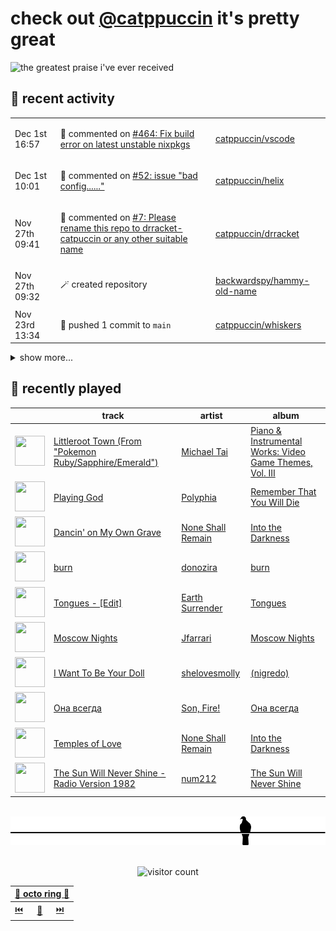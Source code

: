 # check out [@catppuccin](https://github.com/catppuccin) it's pretty great

![the greatest praise i've ever received](https://github.com/user-attachments/assets/ad888e4f-7a22-4eac-85a7-744eacd8eb46)

## 📅 recent activity

<!-- SCRIPT:REPLACE:GITHUB -->
<table>
<tbody>
<tr>
<td><span title='2024-12-01T16:57:17+00:00'>Dec 1st 16:57</span></td>
<td>

💬 commented on [#464: Fix build error on latest unstable nixpkgs](https://github.com/catppuccin/vscode/pull/464)

</td>
<td>

[catppuccin/vscode](https://github.com/catppuccin/vscode)

</td>
</tr>
<tr>
<td><span title='2024-12-01T10:01:06+00:00'>Dec 1st 10:01</span></td>
<td>

💬 commented on [#52: issue "bad config......"](https://github.com/catppuccin/helix/issues/52)

</td>
<td>

[catppuccin/helix](https://github.com/catppuccin/helix)

</td>
</tr>
<tr>
<td><span title='2024-11-27T09:41:52+00:00'>Nov 27th 09:41</span></td>
<td>

💬 commented on [#7: Please rename this repo to drracket-catpuccin or any other suitable name](https://github.com/catppuccin/drracket/issues/7)

</td>
<td>

[catppuccin/drracket](https://github.com/catppuccin/drracket)

</td>
</tr>
<tr>
<td><span title='2024-11-27T09:32:49+00:00'>Nov 27th 09:32</span></td>
<td>

🪄 created repository

</td>
<td>

[backwardspy/hammy-old-name](https://github.com/backwardspy/hammy-old-name)

</td>
</tr>
<tr>
<td><span title='2024-11-23T13:34:57+00:00'>Nov 23rd 13:34</span></td>
<td>

🚢 pushed 1 commit to `main`

</td>
<td>

[catppuccin/whiskers](https://github.com/catppuccin/whiskers)

</td>
</tr>
</tbody>
</table>

<details>
<summary>show more...</summary>
<table>
<tbody>
<tr>
<td><span title='2024-11-23T13:34:56+00:00'>Nov 23rd 13:34</span></td>
<td>

🎉 closed [#63: build(nix): drop rust-overlay and simplify](https://github.com/catppuccin/whiskers/pull/63)

</td>
<td>

[catppuccin/whiskers](https://github.com/catppuccin/whiskers)

</td>
</tr>
<tr>
<td><span title='2024-11-23T13:33:41+00:00'>Nov 23rd 13:33</span></td>
<td>

💬 commented on [#63: build(nix): drop rust-overlay and simplify](https://github.com/catppuccin/whiskers/pull/63)

</td>
<td>

[catppuccin/whiskers](https://github.com/catppuccin/whiskers)

</td>
</tr>
<tr>
<td><span title='2024-11-20T19:56:26+00:00'>Nov 20th 19:56</span></td>
<td>

💬 commented on [#38: feat: add ANSI colours](https://github.com/catppuccin/rust/pull/38)

</td>
<td>

[catppuccin/rust](https://github.com/catppuccin/rust)

</td>
</tr>
<tr>
<td><span title='2024-11-20T19:56:10+00:00'>Nov 20th 19:56</span></td>
<td>

🚢 pushed 1 commit to `main`

</td>
<td>

[catppuccin/rust](https://github.com/catppuccin/rust)

</td>
</tr>
<tr>
<td><span title='2024-11-20T19:56:10+00:00'>Nov 20th 19:56</span></td>
<td>

✅ closed [#39: Update to `catppuccin/palette` v1.7.1](https://github.com/catppuccin/rust/issues/39)

</td>
<td>

[catppuccin/rust](https://github.com/catppuccin/rust)

</td>
</tr>
<tr>
<td><span title='2024-11-20T19:56:09+00:00'>Nov 20th 19:56</span></td>
<td>

🎉 closed [#38: feat: add ANSI colours](https://github.com/catppuccin/rust/pull/38)

</td>
<td>

[catppuccin/rust](https://github.com/catppuccin/rust)

</td>
</tr>
<tr>
<td><span title='2024-11-20T19:54:10+00:00'>Nov 20th 19:54</span></td>
<td>

🚢 pushed 1 commit to `new-palettes`

</td>
<td>

[catppuccin/rust](https://github.com/catppuccin/rust)

</td>
</tr>
<tr>
<td><span title='2024-11-20T19:31:03+00:00'>Nov 20th 19:31</span></td>
<td>

📢 opened [#40: better grouping in generated code](https://github.com/catppuccin/rust/issues/40)

</td>
<td>

[catppuccin/rust](https://github.com/catppuccin/rust)

</td>
</tr>
<tr>
<td><span title='2024-11-17T14:09:05+00:00'>Nov 17th 14:09</span></td>
<td>

🔍 reviewed [#37: feat!: banish `catppuccin/userstyles` to the shadow realm](https://github.com/catppuccin/rockdove/pull/37)

</td>
<td>

[catppuccin/rockdove](https://github.com/catppuccin/rockdove)

</td>
</tr>
<tr>
<td><span title='2024-11-15T19:05:15+00:00'>Nov 15th 19:05</span></td>
<td>

💬 commented on [#50: fix: use blue instead of teal for variable.other.member](https://github.com/catppuccin/helix/pull/50)

</td>
<td>

[catppuccin/helix](https://github.com/catppuccin/helix)

</td>
</tr>
<tr>
<td><span title='2024-11-15T11:31:17+00:00'>Nov 15th 11:31</span></td>
<td>

✅ closed [#457: Bad UI in the code view popup](https://github.com/catppuccin/vscode/issues/457)

</td>
<td>

[catppuccin/vscode](https://github.com/catppuccin/vscode)

</td>
</tr>
<tr>
<td><span title='2024-11-12T11:02:57+00:00'>Nov 12th 11:02</span></td>
<td>

💬 commented on [#50: fix: use blue instead of teal for variable.other.member](https://github.com/catppuccin/helix/pull/50)

</td>
<td>

[catppuccin/helix](https://github.com/catppuccin/helix)

</td>
</tr>
<tr>
<td><span title='2024-11-12T11:02:55+00:00'>Nov 12th 11:02</span></td>
<td>

🚢 pushed 1 commit to `main`

</td>
<td>

[catppuccin/helix](https://github.com/catppuccin/helix)

</td>
</tr>
<tr>
<td><span title='2024-11-12T11:02:54+00:00'>Nov 12th 11:02</span></td>
<td>

🎉 closed [#50: fix: use blue instead of teal for variable.other.member](https://github.com/catppuccin/helix/pull/50)

</td>
<td>

[catppuccin/helix](https://github.com/catppuccin/helix)

</td>
</tr>
<tr>
<td><span title='2024-11-10T18:01:05+00:00'>Nov 10th 18:01</span></td>
<td>

💬 commented on [#443: VSCodium workspace accent color doesn't take effect automatically](https://github.com/catppuccin/vscode/issues/443)

</td>
<td>

[catppuccin/vscode](https://github.com/catppuccin/vscode)

</td>
</tr>
<tr>
<td><span title='2024-11-10T17:54:32+00:00'>Nov 10th 17:54</span></td>
<td>

💬 commented on [#452: Catppuccin extension settings don't respect Profile settings](https://github.com/catppuccin/vscode/issues/452)

</td>
<td>

[catppuccin/vscode](https://github.com/catppuccin/vscode)

</td>
</tr>
<tr>
<td><span title='2024-11-10T17:02:59+00:00'>Nov 10th 17:02</span></td>
<td>

🔍 reviewed [#116: feat(ansi): add `bright` boolean for easy "is bright" checks](https://github.com/catppuccin/palette/pull/116)

</td>
<td>

[catppuccin/palette](https://github.com/catppuccin/palette)

</td>
</tr>
<tr>
<td><span title='2024-11-10T11:32:07+00:00'>Nov 10th 11:32</span></td>
<td>

💬 commented on [#452: Catppuccin extension settings don't respect Profile settings](https://github.com/catppuccin/vscode/issues/452)

</td>
<td>

[catppuccin/vscode](https://github.com/catppuccin/vscode)

</td>
</tr>
<tr>
<td><span title='2024-11-10T11:22:05+00:00'>Nov 10th 11:22</span></td>
<td>

💬 commented on [#451: Weird color change since visual studio code v1.95 and nvidia driver 565](https://github.com/catppuccin/vscode/issues/451)

</td>
<td>

[catppuccin/vscode](https://github.com/catppuccin/vscode)

</td>
</tr>
</tbody>
</table>
</details>
<!-- SCRIPT:REPLACE:GITHUB -->

## 🎵 recently played

<!-- SCRIPT:REPLACE:SPOTIFY -->
| | track | artist | album |
| - | - | - | - |
| <img src="https://i.scdn.co/image/ab67616d000048512ebf422967424f8aeca4de1a" width="48" height="48"> | [Littleroot Town (From "Pokemon Ruby/Sapphire/Emerald")](https://open.spotify.com/track/2CRWG8hTIV0b5kSWMTVMU0) | [Michael Tai](https://open.spotify.com/artist/5NLlq8IzOUuqDYGPxoPkSC) | [Piano & Instrumental Works: Video Game Themes, Vol. III](https://open.spotify.com/track/2CRWG8hTIV0b5kSWMTVMU0) |
| <img src="https://i.scdn.co/image/ab67616d00004851a2d8391f5021568d253a4eef" width="48" height="48"> | [Playing God](https://open.spotify.com/track/4S0zagxseJHOL5ZVnTQA6X) | [Polyphia](https://open.spotify.com/artist/4vGrte8FDu062Ntj0RsPiZ) | [Remember That You Will Die](https://open.spotify.com/track/4S0zagxseJHOL5ZVnTQA6X) |
| <img src="https://i.scdn.co/image/ab67616d00004851c25d00a0d733d6a1d170f5db" width="48" height="48"> | [Dancin' on My Own Grave](https://open.spotify.com/track/1owmaIzo613hrvD41kiLE0) | [None Shall Remain](https://open.spotify.com/artist/3Y6SGc4uHWsD2ZbzkcavsG) | [Into the Darkness](https://open.spotify.com/track/1owmaIzo613hrvD41kiLE0) |
| <img src="https://i.scdn.co/image/ab67616d000048513557ee469051f4b905427f79" width="48" height="48"> | [burn](https://open.spotify.com/track/1ZZnTZgaiabe6v5GAUgL4G) | [donozira](https://open.spotify.com/artist/6JnLPWSAwD3l4OrkZzozh8) | [burn](https://open.spotify.com/track/1ZZnTZgaiabe6v5GAUgL4G) |
| <img src="https://i.scdn.co/image/ab67616d00004851ca39c3e79962fd92e20fbb12" width="48" height="48"> | [Tongues - [Edit]](https://open.spotify.com/track/3MnslGoRSLkmToat7NEy49) | [Earth Surrender](https://open.spotify.com/artist/1ggs6MrsfK2uKRb31n5KQx) | [Tongues](https://open.spotify.com/track/3MnslGoRSLkmToat7NEy49) |
| <img src="https://i.scdn.co/image/ab67616d000048511ad852a61d20393fc310b8d5" width="48" height="48"> | [Moscow Nights](https://open.spotify.com/track/28hJAiNteob4DuvFiAfPfY) | [Jfarrari](https://open.spotify.com/artist/6f0SUJsj1yDGVOIChVQCwc) | [Moscow Nights](https://open.spotify.com/track/28hJAiNteob4DuvFiAfPfY) |
| <img src="https://i.scdn.co/image/ab67616d00004851889afb21df52dfe671702fee" width="48" height="48"> | [I Want To Be Your Doll](https://open.spotify.com/track/4keCWLzkE4BDRPWssT5sRO) | [shelovesmolly](https://open.spotify.com/artist/1ljC1wo7tz9wVSSwrRwFfD) | [(nigredo)](https://open.spotify.com/track/4keCWLzkE4BDRPWssT5sRO) |
| <img src="https://i.scdn.co/image/ab67616d00004851cd26d4de70efe246176a2a21" width="48" height="48"> | [Она всегда](https://open.spotify.com/track/5X1txicHcQJpk7twR0a19S) | [Son, Fire!](https://open.spotify.com/artist/72EJb8wMdTfnu8HCFRCY5W) | [Она всегда](https://open.spotify.com/track/5X1txicHcQJpk7twR0a19S) |
| <img src="https://i.scdn.co/image/ab67616d00004851c25d00a0d733d6a1d170f5db" width="48" height="48"> | [Temples of Love](https://open.spotify.com/track/7vBzBaqgcWeVnU5xwnBUPv) | [None Shall Remain](https://open.spotify.com/artist/3Y6SGc4uHWsD2ZbzkcavsG) | [Into the Darkness](https://open.spotify.com/track/7vBzBaqgcWeVnU5xwnBUPv) |
| <img src="https://i.scdn.co/image/ab67616d000048516b1df2c664b38e92b8905333" width="48" height="48"> | [The Sun Will Never Shine - Radio Version 1982](https://open.spotify.com/track/37LScNL7TpkJPY9RGtTqCT) | [num212](https://open.spotify.com/artist/1ZyxXFwe2njNrZsHfV017t) | [The Sun Will Never Shine](https://open.spotify.com/track/37LScNL7TpkJPY9RGtTqCT) |

<!-- SCRIPT:REPLACE:SPOTIFY -->

<br>

<div align="center">

<picture>
    <source media="(prefers-color-scheme: light)" srcset="assets/pigeon-light.svg">
    <source media="(prefers-color-scheme: dark)" srcset="assets/pigeon-dark.svg">
    <img alt="pigeon sitting on a wire" src="assets/pigeon-light.svg">
</picture>

<br>
<br>

![visitor count](https://profile-counter.glitch.me/backwardspy/count.svg)

<table>
    <thead>
        <th colspan="3"><a href="https://octo-ring.com">🐙 octo ring 🐙</a></th>
    </thead>
    <tbody>
        <td><a href="https://octo-ring.com/p/backwardspy/prev">⏮️</a></td>
        <td><a href="https://octo-ring.com/p/backwardspy/random">🔀</a></td>
        <td><a href="https://octo-ring.com/p/backwardspy/next">⏭️</a></td>
    </tbody>
</table>

</div>
